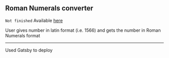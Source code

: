 ## Roman Numerals converter 

```Not finished```
Available [here](https://icelandico.github.io/roman-numerals/)

User gives number in latin format (i.e. 1566) and gets the number in Roman Numerals format
___

Used Gatsby to deploy

